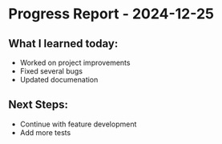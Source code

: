 # Progress Report - 2024-12-25
## What I learned today:
- Worked on project improvements
- Fixed several bugs
- Updated documenation

## Next Steps:
- Continue with feature development
- Add more tests
